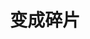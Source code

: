 ---
title: 变成碎片
tags: [Aspie, ASD, Austim, 孤独]
color: secondary
description: 生活中那些击垮我们的小事
external_url: http://mp.weixin.qq.com/s?__biz=MzIyMzgyMjY5NQ==&amp;mid=2247484053&amp;idx=1&amp;sn=f392d5826632961df25690d1d235e480&amp;chksm=e819149ddf6e9d8be2703835ae50348816351fda9e07c926a893a57c2e78be7b6ee0ed07c2ea&amp;scene=27#wechat_redirect
---